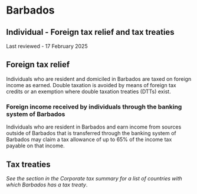 # Barbados
## Individual - Foreign tax relief and tax treaties
Last reviewed - 17 February 2025
## Foreign tax relief
Individuals who are resident and domiciled in Barbados are taxed on foreign income as earned. Double taxation is avoided by means of foreign tax credits or an exemption where double taxation treaties (DTTs) exist.
### Foreign income received by individuals through the banking system of Barbados
Individuals who are resident in Barbados and earn income from sources outside of Barbados that is transferred through the banking system of Barbados may claim a tax allowance of up to 65% of the income tax payable on that income.
## Tax treaties
_See the section in the Corporate tax summary for a list of countries with which Barbados has a tax treaty_.

